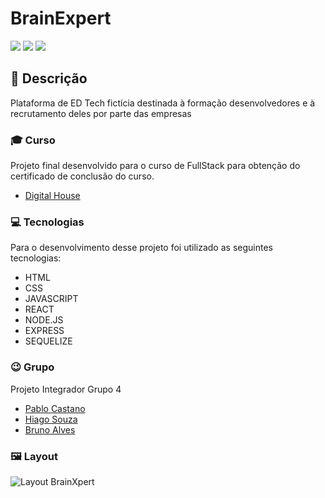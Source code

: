 # BrainExpert
<img src="https://img.shields.io/github/repo-size/rafaasimi/frontend-digitalhouse"> <img src="https://img.shields.io/github/license/rafaasimi/frontend-digitalhouse"> <img src="https://img.shields.io/github/last-commit/rafaasimi/frontend-digitalhouse">

## 🔖 Descrição
Plataforma de ED Tech fictícia destinada à formação desenvolvedores e à recrutamento deles por parte das empresas

### 🎓 Curso
Projeto final desenvolvido para o curso de FullStack para obtenção do certificado de conclusão do curso.

- [Digital House](https://www.digitalhouse.com/br/)

### 💻 Tecnologias
Para o desenvolvimento desse projeto foi utilizado as seguintes tecnologias:

- HTML
- CSS
- JAVASCRIPT
- REACT
- NODE.JS
- EXPRESS
- SEQUELIZE

### 😉 Grupo
Projeto Integrador Grupo 4
- [Pablo Castano](https://github.com/pablocast)
- [Hiago Souza](https://github.com/souz-dev)
- [Bruno Alves](https://github.com/brunoalves2105)


### 🖼 Layout
![Layout BrainXpert](https://github.com/pablocast/dh-projeto-integrador-tn142020/tree/main/frontend/src/assets/img/Web_14-6-2021_161043_localhost.jpg)